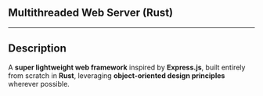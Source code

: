 ## Multithreaded Web Server (Rust)

---

## Description  
A **super lightweight web framework** inspired by **Express.js**, built entirely from scratch in **Rust**, leveraging **object-oriented design principles** wherever possible.
